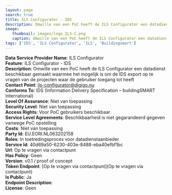 ```yaml
---
layout: page
search: true
title: ILS Configurator - IDS
description: Omwille van een PoC heeft de ILS Configurator een datadienst beschikbaar gemaakt waarmee het mogelijk is om de IDS export op te vragen van de projecten waar de gebruiker toegang tot heeft
image:
   thumbnail: images/logo_ILS-C.png
   caption: Omwille van een PoC heeft de ILS Configurator een datadienst beschikbaar gemaakt waarmee het mogelijk is om de IDS export op te vragen van de projecten waar de gebruiker toegang tot heeft
tags: ['IDS', 'ILS Configurator', 'ILS', 'Buildingsmart']
---
```


<b>Data Service Provider Name</b>: ILS Configurator  
<b>Feature</b>: ILS Configurator - IDS  
<b>Description</b>: Omwille van een PoC heeft de ILS Configurator een datadienst beschikbaar gemaakt waarmee het mogelijk is om de IDS export op te vragen van de projecten waar de gebruiker toegang tot heeft  
<b>Contact Point</b>: ils-configurator@digigo.nu  
<b>Conforms To</b>: IDS (Information Delivery Specification – buildingSMART International)  
<b>Level Of Assurance</b>: Niet van toepassing  
<b>Security Level</b>: Niet van toepassing  
<b>Access Rights</b>: Voor PoC gebruikers beschikbaar  
<b>Service Level Agreements</b>: Beschikbaarheid is niet gegarandeerd gegeven vanwege PoC opstelling  
<b>Costs</b>: Niet van toepassing  
<b>Party Id</b>: EU.EORI.NL063202158  
<b>Roles</b>: In toetredingsproces voor datadienstaanbieder  
<b>Service Id</b>: 40d69a50-6230-403e-8488-eba40efbf1bc  
<b>Url</b>: Op te vragen via contactpunt  
<b>Has Policy</b>: Geen  
<b>Version</b>: v0.1 / proof of concept  
<b>Token Endpoint</b>: [Op te vragen via contactpunt](Op te vragen via contactpunt)  
<b>Is Public</b>: Ja  
<b>Endpoint Description</b>: []()  
<b>License</b>: Geen  
